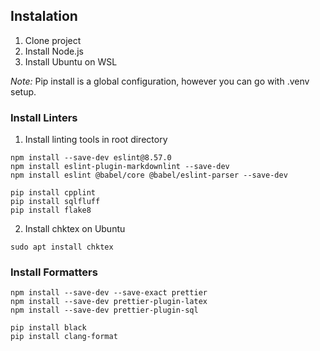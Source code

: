 ## Instalation
1. Clone project
2. Install Node.js
3. Install Ubuntu on WSL

*Note:* Pip install is a global configuration, however you can go with .venv setup.

### Install Linters
1. Install linting tools in root directory
   
```
npm install --save-dev eslint@8.57.0
npm install eslint-plugin-markdownlint --save-dev
npm install eslint @babel/core @babel/eslint-parser --save-dev
```

```
pip install cpplint
pip install sqlfluff
pip install flake8
```

2. Install chktex on Ubuntu
```
sudo apt install chktex
```

### Install Formatters
```
npm install --save-dev --save-exact prettier
npm install --save-dev prettier-plugin-latex
npm install --save-dev prettier-plugin-sql
```

```
pip install black
pip install clang-format
```
